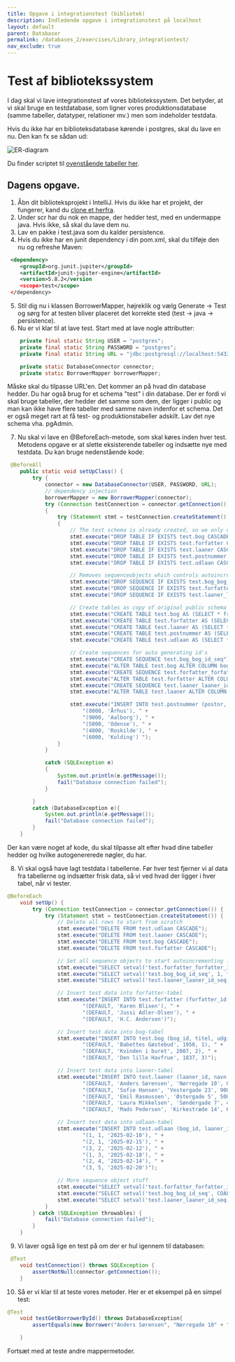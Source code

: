 ```yaml
---
title: Opgave i integrationstest (bibliotek)
description: Indledende opgave i integrationstest på localhost
layout: default
parent: Databaser
permalink: /databases_2/exercises/Library_integrationtest/
nav_exclude: true
---
```


# Test af bibliotekssystem

I dag skal vi lave integrationstest af vores bibliotekssystem. Det betyder, at vi skal bruge en testdatabase, som ligner vores produktionsdatabase (samme tabeller, datatyper, relationer mv.) men som indeholder testdata. 

Hvis du ikke har en biblioteksdatabase kørende i postgres, skal du lave en nu. Den kan fx se sådan ud:

![ER-diagram](https://i.imgur.com/9vOkudp.png)

Du finder scriptet til [ovenstående tabeller her](../databases_1/exercises/bibliotek_sql_queries.sql). 


## Dagens opgave. 
1. Åbn dit biblioteksprojekt i IntelliJ. Hvis du ikke har et projekt, der fungerer, kand du [clone et herfra](https://github.com/KongCPH/Library.git).
2. Under scr har du nok en mappe, der hedder test, med en undermappe java. Hvis ikke, så skal du lave dem nu. 
3. Lav en pakke i test.java som du kalder persistence. 
4. Hvis du ikke har en junit dependency i din pom.xml, skal du tilføje den nu og refreshe Maven:

```xml	
 <dependency>
    <groupId>org.junit.jupiter</groupId>
    <artifactId>junit-jupiter-engine</artifactId>
    <version>5.8.2</version
    <scope>test</scope>
 </dependency>
```

5. Stil dig nu i klassen BorrowerMapper, højreklik og vælg Generate -> Test og sørg for at testen bliver placeret det korrekte sted (test -> java -> persistence).
6. Nu er vi klar til at lave test. Start med at lave nogle attributter:

```java
	private final static String USER = "postgres";
    private final static String PASSWORD = "postgres";
    private final static String URL = "jdbc:postgresql://localhost:5432/bibliotek?currentSchema=test";

    private static DatabaseConnector connector;
    private static BorrowerMapper borrowerMapper;
```

Måske skal du tilpasse URL'en. Det kommer an på hvad din database hedder. Du har også brug for et schema "test" i din database. Der er fordi vi skal bruge tabeller, der hedder det samme som dem, der ligger i public og man kan ikke have flere tabeller med samme navn indenfor et schema. Det er også meget rart at få test- og produktionstabeller adskilt. Lav det nye schema vha. pgAdmin. 

7. Nu skal vi lave en @BeforeEach-metode, som skal køres inden hver test. Metodens opgave er at slette eksisterende tabeller og indsætte nye med testdata. Du kan bruge nedenstående kode:

```java
 @BeforeAll
    public static void setUpClass() {
        try {
            connector = new DatabaseConnector(USER, PASSWORD, URL);
            // dependency injection
            borrowerMapper = new BorrowerMapper(connector);
            try (Connection testConnection = connector.getConnection())
            {
                try (Statement stmt = testConnection.createStatement())
                {
                    // The test schema is already created, so we only need to delete/create test tables
                    stmt.execute("DROP TABLE IF EXISTS test.bog CASCADE");
                    stmt.execute("DROP TABLE IF EXISTS test.forfatter CASCADE");
                    stmt.execute("DROP TABLE IF EXISTS test.laaner CASCADE");
                    stmt.execute("DROP TABLE IF EXISTS test.postnummer CASCADE");
                    stmt.execute("DROP TABLE IF EXISTS test.udlaan CASCADE");

                    // Removes sequenceobjects which controls autoincrement of keys
                    stmt.execute("DROP SEQUENCE IF EXISTS test.bog_bog_id_seq CASCADE;");
                    stmt.execute("DROP SEQUENCE IF EXISTS test.forfatter_forfatter_id_seq CASCADE;");
                    stmt.execute("DROP SEQUENCE IF EXISTS test.laaner_laaner_id_seq CASCADE;");

                    // Create tables as copy of original public schema structure
                    stmt.execute("CREATE TABLE test.bog AS (SELECT * from public.bog) WITH NO DATA");
                    stmt.execute("CREATE TABLE test.forfatter AS (SELECT * from public.forfatter) WITH NO DATA");
                    stmt.execute("CREATE TABLE test.laaner AS (SELECT * from public.laaner) WITH NO DATA");
                    stmt.execute("CREATE TABLE test.postnummer AS (SELECT * from public.postnummer) WITH NO DATA");
                    stmt.execute("CREATE TABLE test.udlaan AS (SELECT * from public.udlaan) WITH NO DATA");

                    // Create sequences for auto generating id's
                    stmt.execute("CREATE SEQUENCE test.bog_bog_id_seq");
                    stmt.execute("ALTER TABLE test.bog ALTER COLUMN bog_id SET DEFAULT nextval('test.bog_bog_id_seq')");
                    stmt.execute("CREATE SEQUENCE test.forfatter_forfatter_id_seq");
                    stmt.execute("ALTER TABLE test.forfatter ALTER COLUMN forfatter_id SET DEFAULT nextval('test.forfatter_forfatter_id_seq')");
                    stmt.execute("CREATE SEQUENCE test.laaner_laaner_id_seq");
                    stmt.execute("ALTER TABLE test.laaner ALTER COLUMN laaner_id SET DEFAULT nextval('test.laaner_laaner_id_seq')");

                    stmt.execute("INSERT INTO test.postnummer (postnr, by) VALUES " +
                        "(8000, 'Århus'), " +
                        "(9000, 'Aalborg'), " +
                        "(5000, 'Odense'), " +
                        "(4000, 'Roskilde'), " +
                        "(6000, 'Kolding') ");
                }
            }

            catch (SQLException e)
            {
                System.out.println(e.getMessage());
                fail("Database connection failed");
            }

        }
        catch (DatabaseException e){
            System.out.println(e.getMessage());
            fail("Database connection failed");
        }
    }

```

Der kan være noget af kode, du skal tilpasse alt efter hvad dine tabeller hedder og hvilke autogenererede nøgler, du har. 

8. Vi skal også have lagt testdata i tabellerne. Før hver test fjerner vi al data fra tabellerne og indsætter frisk data, så vi ved hvad der ligger i hver tabel, når vi tester. 

```java
@BeforeEach
    void setUp() {
        try (Connection testConnection = connector.getConnection()) {
            try (Statement stmt = testConnection.createStatement()) {
                // Delete all rows to start from scratch
                stmt.execute("DELETE FROM test.udlaan CASCADE");
                stmt.execute("DELETE FROM test.laaner CASCADE");
                stmt.execute("DELETE FROM test.bog CASCADE");
                stmt.execute("DELETE FROM test.forfatter CASCADE");

                // Set all sequence objects to start autoincrementing from 1
                stmt.execute("SELECT setval('test.forfatter_forfatter_id_seq', 1, false)");
                stmt.execute("SELECT setval('test.bog_bog_id_seq', 1, false)");
                stmt.execute("SELECT setval('test.laaner_laaner_id_seq', 1, false)");

                // Insert test data into forfatter-tabel
                stmt.execute("INSERT INTO test.forfatter (forfatter_id, navn) VALUES " +
                        "(DEFAULT, 'Karen Blixen'), " +
                        "(DEFAULT, 'Jussi Adler-Olsen'), " +
                        "(DEFAULT, 'H.C. Andersen')");

                // Insert test data into bog-tabel
                stmt.execute("INSERT INTO test.bog (bog_id, titel, udgivelsesaar, forfatter_id) VALUES " +
                        "(DEFAULT, 'Babettes Gæstebud', 1950, 1), " +
                        "(DEFAULT, 'Kvinden i buret', 2007, 2), " +
                        "(DEFAULT, 'Den lille Havfrue', 1837, 3)");

                // Insert test data into laaner-tabel
                stmt.execute("INSERT INTO test.laaner (laaner_id, navn, adresse, postnr) VALUES " +
                        "(DEFAULT, 'Anders Sørensen', 'Nørregade 10', 8000), " +
                        "(DEFAULT, 'Sofie Hansen', 'Vestergade 23', 9000), " +
                        "(DEFAULT, 'Emil Rasmussen', 'Østergade 5', 5000), " +
                        "(DEFAULT, 'Laura Mikkelsen', 'Søndergade 7', 4000), " +
                        "(DEFAULT, 'Mads Pedersen', 'Kirkestræde 14', 6000)");

                // Insert test data into udlaan-tabel
                stmt.execute("INSERT INTO test.udlaan (bog_id, laaner_id, dato) VALUES " +
                        "(1, 1, '2025-02-10'), " +
                        "(2, 1, '2025-02-15'), " +
                        "(3, 2, '2025-02-12'), " +
                        "(1, 3, '2025-02-18'), " +
                        "(2, 4, '2025-02-14'), " +
                        "(3, 5, '2025-02-20')");

                // More sequence object stuff
                stmt.execute("SELECT setval('test.forfatter_forfatter_id_seq', COALESCE((SELECT MAX(forfatter_id) FROM test.forfatter)+1, 1), false)");
                stmt.execute("SELECT setval('test.bog_bog_id_seq', COALESCE((SELECT MAX(bog_id) FROM test.bog)+1, 1), false)");
                stmt.execute("SELECT setval('test.laaner_laaner_id_seq', COALESCE((SELECT MAX(laaner_id) FROM test.laaner)+1, 1), false)");
            }
        } catch (SQLException throwables) {
            fail("Database connection failed");
        }
    }

```

9. Vi laver også lige en test på om der er hul igennem til databasen:

```java
 @Test
    void testConnection() throws SQLException {
        assertNotNull(connector.getConnection());
    }
```

10. Så er vi klar til at teste vores metoder. Her er et eksempel på en simpel test:

```java
@Test
    void testGetBorrowerById() throws DatabaseException{
        assertEquals(new Borrower("Anders Sørensen", "Nørregade 10" + " " + 8000, 1), borrowerMapper.getBorrowerById(1));

    }
```

Fortsæt med at teste andre mappermetoder. 
